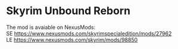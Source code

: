 # Skyrim Unbound Reborn

The mod is avaiable on NexusMods:  
SE https://www.nexusmods.com/skyrimspecialedition/mods/27962  
LE https://www.nexusmods.com/skyrim/mods/98850
